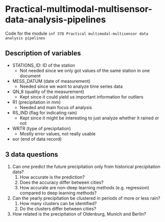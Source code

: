 # Practical-multimodal-multisensor-data-analysis-pipelines
Code for the module `inf 378 Practical multimodal-multisensor data analysis pipelines`

## Description of variables

- STATIONS_ID: ID of the station
    - Not needed since we only got values of the same station in one document
- MESS_DATUM (date of measurement) 
    - Needed since we want to analyze time series data
- QN_8 (quality of the measurement)
    - Kept since it could yield us important information for outliers
- R1 (precipitation in mm)
    - Needed and main focus of analysis
- RS_IND (flag for indicating rain)
    - Kept since it might be interesting to just analyze whether it rained or not
- WRTR (type of precipitation)
    - Mostly error values, not really usable
- eor (end of data record)

## 3 data questions

1. Can one predict the future precipitation only from historical precipitation data?
    1. How accurate is the prediction?
    2. Does the accuracy differ between cities?
    3. How accurate are non-deep learning methods (e.g. regression) compared to deep learning methods?
2. Can the yearly precipitation be clustered in periods of more or less rain?
    1. How many clusters can be identified?
    2. Do the clusters differ between cities?
3. How related is the precipitation of Oldenburg, Munich and Berlin?